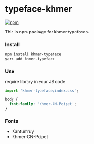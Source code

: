 # typeface-khmer
[![npm][npm]][npm-url]

This is npm package for khmer typefaces.

### Install

```bash
npm install khmer-typeface
yarn add khmer-typeface
```

### Use

require library in your JS code

```javascript
import 'khmer-typeface/index.css';
```

```css
body {
  font-family: 'Khmer-CN-Poipet';
}
```

### Fonts
- Kantumruy
- Khmer-CN-Poipet

[npm]: https://img.shields.io/npm/v/khmer-typeface?style=flat-square
[npm-url]: https://www.npmjs.com/package/khmer-typeface
